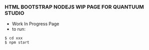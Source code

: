 ### HTML BOOTSTRAP NODEJS WIP PAGE FOR QUANTUUM STUDIO

- Work In Progress Page
- to run:

```
$ cd xxx
$ npm start
```
